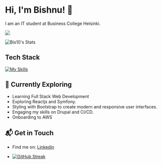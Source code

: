 # Hi, I'm Bishnu! 👋

I am an IT student at Business College Helsinki.

![](https://komarev.com/ghpvc/?username=Bis10)

![Bis10's Stats](https://github-readme-stats.vercel.app/api?username=Bis10&theme=vue-dark&show_icons=true&hide_border=true&count_private=true)

## Tech Stack
[![My Skills](https://skillicons.dev/icons?i=js,html,css,react,symfony,mysql)](https://skillicons.dev)

## 🌱 Currently Exploring

  - Learning Full Stack Web Development
  - Exploring Reactjs and Symfony.
  - Styling with Bootstrap to create modern and responsive user interfaces.
  - Engaging my skills on Drupal and CI/CD.
  - Onboarding to AWS


## 📬 Get in Touch

- Find me on: [Linkedin](https://www.linkedin.com/in/bishnu-suyel)

- [![GitHub Streak](https://streak-stats.demolab.com/?user=Bis10)](https://git.io/streak-stats)
